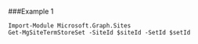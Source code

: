 ###Example 1
```
Import-Module Microsoft.Graph.Sites
Get-MgSiteTermStoreSet -SiteId $siteId -SetId $setId
```
